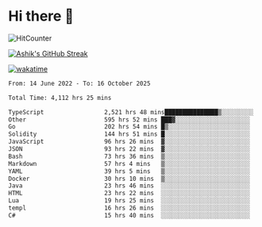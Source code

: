 # Hi there 👋

![HitCounter](https://hits.seeyoufarm.com/api/count/incr/badge.svg?url=https%3A%2F%2Fgithub.com%2Fashrhmn1212%2Fhit-counter)

<!-- ![Contribution Graph](https://github-readme-activity-graph.cyclic.app/graph?username=ashrhmn) -->


<!-- [![Top Langs](https://github-readme-stats.vercel.app/api/top-langs/?username=ashrhmn&layout=compact&theme=synthwave&langs_count=10&card_width=445)](https://github.com/anuraghazra/github-readme-stats) -->

[![Ashik's GitHub Streak](https://github-readme-streak-stats.herokuapp.com/?user=ashrhmn&theme=blood&fire=DD7F1C&background=151515&dates=9f9f9f&border=DD2727)](https://git.io/streak-stats)

<!-- ![Ashik's GitHub stats](https://github-readme-stats.vercel.app/api/?username=ashrhmn&show_icons=true&title_color=fff&icon_color=79ff97&text_color=9f9f9f&bg_color=151515) -->

[![wakatime](https://wakatime.com/badge/user/3df86613-ba63-4631-8e65-0ff18e7becad.svg)](https://wakatime.com/@3df86613-ba63-4631-8e65-0ff18e7becad)

<!--START_SECTION:waka-->

```txt
From: 14 June 2022 - To: 16 October 2025

Total Time: 4,112 hrs 25 mins

TypeScript                 2,521 hrs 48 mins███████████████▒░░░░░░░░░   61.33 %
Other                      595 hrs 52 mins ███▓░░░░░░░░░░░░░░░░░░░░░   14.49 %
Go                         202 hrs 54 mins █▒░░░░░░░░░░░░░░░░░░░░░░░   04.93 %
Solidity                   144 hrs 51 mins █░░░░░░░░░░░░░░░░░░░░░░░░   03.52 %
JavaScript                 96 hrs 26 mins  ▓░░░░░░░░░░░░░░░░░░░░░░░░   02.35 %
JSON                       93 hrs 22 mins  ▓░░░░░░░░░░░░░░░░░░░░░░░░   02.27 %
Bash                       73 hrs 36 mins  ▒░░░░░░░░░░░░░░░░░░░░░░░░   01.79 %
Markdown                   57 hrs 4 mins   ▒░░░░░░░░░░░░░░░░░░░░░░░░   01.39 %
YAML                       39 hrs 5 mins   ▒░░░░░░░░░░░░░░░░░░░░░░░░   00.95 %
Docker                     30 hrs 10 mins  ▒░░░░░░░░░░░░░░░░░░░░░░░░   00.73 %
Java                       23 hrs 46 mins  ░░░░░░░░░░░░░░░░░░░░░░░░░   00.58 %
HTML                       23 hrs 22 mins  ░░░░░░░░░░░░░░░░░░░░░░░░░   00.57 %
Lua                        19 hrs 25 mins  ░░░░░░░░░░░░░░░░░░░░░░░░░   00.47 %
templ                      16 hrs 26 mins  ░░░░░░░░░░░░░░░░░░░░░░░░░   00.40 %
C#                         15 hrs 40 mins  ░░░░░░░░░░░░░░░░░░░░░░░░░   00.38 %
```

<!--END_SECTION:waka-->


<!--### Most Used Languages 
<img src="https://wakatime.com/share/@ashrhmn/24ecb986-5bf8-4607-af7f-0aab08908d8c.png" />

### Favourite Tools
<img src="https://wakatime.com/share/@ashrhmn/f4e08015-f3bc-460a-9228-95a3ba11c604.png" />-->
